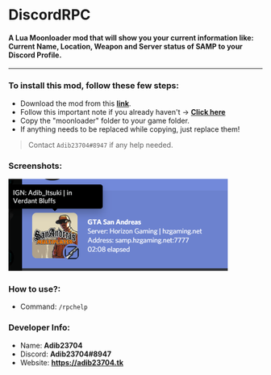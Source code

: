 # DiscordRPC
#### A Lua Moonloader mod that will show you your current information like: Current Name, Location, Weapon and Server status of SAMP to your Discord Profile.
-------------------------------------------------------------
### To install this mod, follow these few steps:
 - Download the mod from this [**link**](https://adib23704.github.io/DownGit/#/home?url=https://github.com/Adib23704/SAMP-Mods/tree/main/Mods/DiscordRPC/moonloader&fileName=DiscordRPC-by-Adib&rootDirectory=moonloader).
 - Follow this important note if you already haven't -> [**Click here**](https://github.com/Adib23704/SAMP-Mods/tree/main/Mods/README.md)
 - Copy the "moonloader" folder to your game folder.
 - If anything needs to be replaced while copying, just replace them!

> Contact `Adib23704#8947` if any help needed.
### Screenshots:
![img](https://raw.githubusercontent.com/Adib23704/SAMP-Mods/main/Mods/DiscordRPC/screenshots/demo.png)
### How to use?:
- Command: `/rpchelp`
### Developer Info:
- Name: **Adib23704**
- Discord: **Adib23704#8947**
- Website: **https://adib23704.tk**